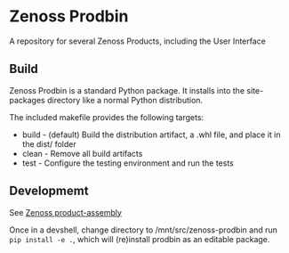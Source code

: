 # Zenoss Prodbin
A repository for several Zenoss Products, including the User Interface


## Build
Zenoss Prodbin is a standard Python package.  It installs into the site-packages directory like a normal Python distribution.

The included makefile provides the following targets:

   * build - (default) Build the distribution artifact, a .whl file, and place it in the dist/ folder
   * clean - Remove all build artifacts
   * test - Configure the testing environment and run the tests


## Developmemt
See [Zenoss product-assembly](https://github.com/zenoss/product-assembly)

Once in a devshell, change directory to /mnt/src/zenoss-prodbin and run `pip install -e .`, which will (re)install
prodbin as an editable package.
